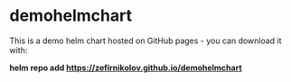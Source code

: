 # demohelmchart
This is a demo helm chart hosted on GitHub pages - you can download it with:

**helm repo add <name-of-your-repo> https://zefirnikolov.github.io/demohelmchart**
 
